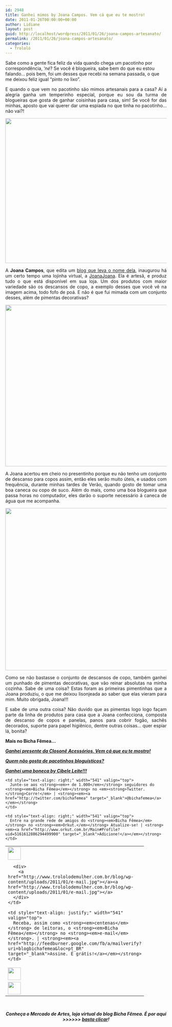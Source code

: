 ```yaml
---
id: 2948
title: Ganhei mimos by Joana Campos. Vem cá que eu te mostro!
date: 2011-01-26T00:00:00+00:00
author: Lidiane
layout: post
guid: http://localhost/wordpress/2011/01/26/joana-campos-artesanato/
permalink: /2011/01/26/joana-campos-artesanato/
categories:
  - Trololó
---
```

Sabe como a gente fica feliz da vida quando chega um pacotinho por correspondência, ‘_né_? Se você é blogueira, sabe bem do que eu estou falando… pois bem, foi um desses que recebi na semana passada, o que me deixou feliz igual “pinto no lixo”.

<p style="text-align: justify;">
  E quando o que vem no pacotinho são mimos artesanais para a casa? Aí a alegria ganha um temperinho especial, porque eu sou da turma de blogueiras que gosta de ganhar coisinhas para casa, sim! Se você for das minhas, aposto que vai querer dar uma espiada no que tinha no pacotinho… não vai?!
</p>

<!--more-->

<p style="text-align: center;">
  <a href="http://www.trololodemulher.com.br/blog/wp-content/uploads/2011/01/descanso-para-copos-e-pimentas-decorativas-artesanais.jpg"></a>
</p>

<p style="text-align: center;">
  <a href="http://www.trololodemulher.com.br/blog/wp-content/uploads/2011/01/descanso-para-copos-e-pimentas-decorativas-artesanais1.jpg"><img class="size-full wp-image-5876 aligncenter" title="descanso para copos e pimentas decorativas artesanais" src="http://www.trololodemulher.com.br/blog/wp-content/uploads/2011/01/descanso-para-copos-e-pimentas-decorativas-artesanais1.jpg" alt="" width="600" height="452" /></a>
</p>

<p style="text-align: justify;">
  A <strong>Joana Campos</strong>, que edita um <a href="http://www.joanacampos.com/" target="_blank">blog que leva o nome dela</a>, inaugurou há um certo tempo uma lojinha virtual, a <a href="http://www.joanacampos.com/" target="_blank">JoanaJoana</a>. Ela é artesã, e produz tudo o que está disponível em sua loja. Um dos produtos com maior variedade são os descansos de copo, a exemplo desses que você vê na imagem acima, todo fofo de poá. E não é que fui mimada com um conjunto desses, além de pimentas decorativas?
</p>

<p style="text-align: center;">
  <a href="http://www.trololodemulher.com.br/blog/wp-content/uploads/2011/01/descanso-para-copos-artesanal.jpg"><img class="alignnone size-full wp-image-5870" title="descanso para copos artesanal" src="http://www.trololodemulher.com.br/blog/wp-content/uploads/2011/01/descanso-para-copos-artesanal.jpg" alt="" width="588" height="504" /></a>
</p>

<p style="text-align: justify;">
  A Joana acertou em cheio no presentinho porque eu não tenho um conjunto de descanso para copos assim, então eles serão muito úteis, e usados com frequência, durante minhas tardes de Verão, quando gosto de tomar uma boa caneca ou copo de suco. Além do mais, como uma boa blogueira que passa horas no computador, eles darão o suporte necessário á caneca de água que me acompanha.
</p>

<p style="text-align: center;">
  <a href="http://www.trololodemulher.com.br/blog/wp-content/uploads/2011/01/pimentas-decorativas-artesanais.jpg"><img class="alignnone size-full wp-image-5874" title="pimentas decorativas artesanais" src="http://www.trololodemulher.com.br/blog/wp-content/uploads/2011/01/pimentas-decorativas-artesanais.jpg" alt="" width="541" height="506" /></a>
</p>

<p style="text-align: justify;">
  Como se não bastasse o conjunto de descansos de copo, também ganhei um punhado de pimentas decorativas, que vão reinar absolutas na minha cozinha. Sabe de uma coisa? Estas foram as primeiras pimentinhas que a Joana produziu, o que me deixou lisonjeada ao saber que elas vieram para mim. Muito obrigada, Joana!!!
</p>

<p style="text-align: justify;">
  E sabe de uma outra coisa? Não duvido que as pimentas logo logo façam parte da linha de produtos para casa que a Joana confecciona, composta de descanso de copos e panelas, panos para cobrir fogão, sachês decorados, suporte para papel higiênico, dentre outras coisas… quer espiar lá, bonita?
</p>

**Mais no Bicha Fêmea…**

**_[Ganhei presente da Closonê Acessórios. Vem cá que eu te mostro!](http://www.trololodemulher.com.br/2011/01/05/presente-closone-acessorios/)_**

**_[Quem não gosta de pacotinhos bloguísticos?](http://www.trololodemulher.com.br/2010/06/04/presentes-blogosfera/)_**

**_[Ganhei uma boneca by Cibele Leite!!!](http://www.trololodemulher.com.br/2010/01/14/ganhei-uma-boneca-by-cibele-leite/)_**

<table border="0" cellspacing="0" cellpadding="0" width="600">
  <tr>
    <td width="59" valign="top">
      <div>
        <a href="http://www.trololodemulher.com.br/blog/wp-content/uploads/2011/01/e-mail.jpg"><img class="size-full wp-image-5845 alignleft" title="e-mail" src="http://www.trololodemulher.com.br/blog/wp-content/uploads/2011/01/e-mail.jpg" alt="" width="40" height="40" /></a>
      </div>
      
      <div>
        <a href="http://www.trololodemulher.com.br/blog/wp-content/uploads/2011/01/e-mail.jpg"></a><a href="http://www.trololodemulher.com.br/blog/wp-content/uploads/2011/01/e-mail.jpg"></a>
      </div>
    </td>
    
    <td style="text-align: justify;" width="541" valign="top">
      Receba, assim como <strong><em>centenas</em></strong> de leitoras, o <strong><em>Bicha Fêmea</em></strong> no <strong><em>e-mail</em></strong>. | <strong><em><a href="http://feedburner.google.com/fb/a/mailverify?uri=blogbichafemea&loc=pt_BR" target="_blank">Assine. É grátis!</a></em></strong>
    </td>
  </tr>
  
  <tr>
    <td width="59" valign="top">
      <img class="size-full wp-image-5850 alignleft" title="twitter" src="http://www.trololodemulher.com.br/blog/wp-content/uploads/2011/01/twitter1.jpg" alt="" width="40" height="39" />
    </td>
    
    <td style="text-align: right;" width="541" valign="top">
      Junte-se aos <strong><em>+ de 1.000</em></strong> seguidores do <strong><em>Bicha Fêmea</em></strong> no <em><strong>Twitter. </strong>Corre!</em> | <strong><em><a href="http://twitter.com/bichafemea" target="_blank">@bichafemea</a></em></strong>
    </td>
  </tr>
  
  <tr>
    <td width="59" valign="top">
      <img class="size-full wp-image-5849 alignleft" title="orkut" src="http://www.trololodemulher.com.br/blog/wp-content/uploads/2011/01/orkut.jpg" alt="" width="40" height="39" />
    </td>
    
    <td style="text-align: right;" width="541" valign="top">
      Entre na grande rede de amigos do <strong><em>Bicha Fêmea</em></strong> no <strong><em>Orkut.</em></strong> Atualize-se! | <strong><em><a href="http://www.orkut.com.br/Main#Profile?uid=5161612886294499900" target="_blank">Adicione!</a></em></strong>
    </td>
  </tr>
</table>

<p style="text-align: center;">
  <strong><em> </em></strong>
</p>

<p style="text-align: center;">
  <strong><em>Conheça o Mercado de Artes, loja virtual do blog Bicha Fêmea. É por aqui >>>>>> </em><a href="http://www.trololodemulher.com.br/loja/"><em>basta clicar</em></a><em>!</em></strong>
</p>

<p style="text-align: center;">
  <strong><em> </em></strong>
</p>

<p style="text-align: center;">
   
</p>